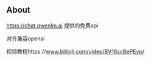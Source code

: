 ## About
https://chat.qwenlm.ai 提供的免费api

对齐兼容openai 

视频教程https://www.bilibili.com/video/BV16scBePEyp/
